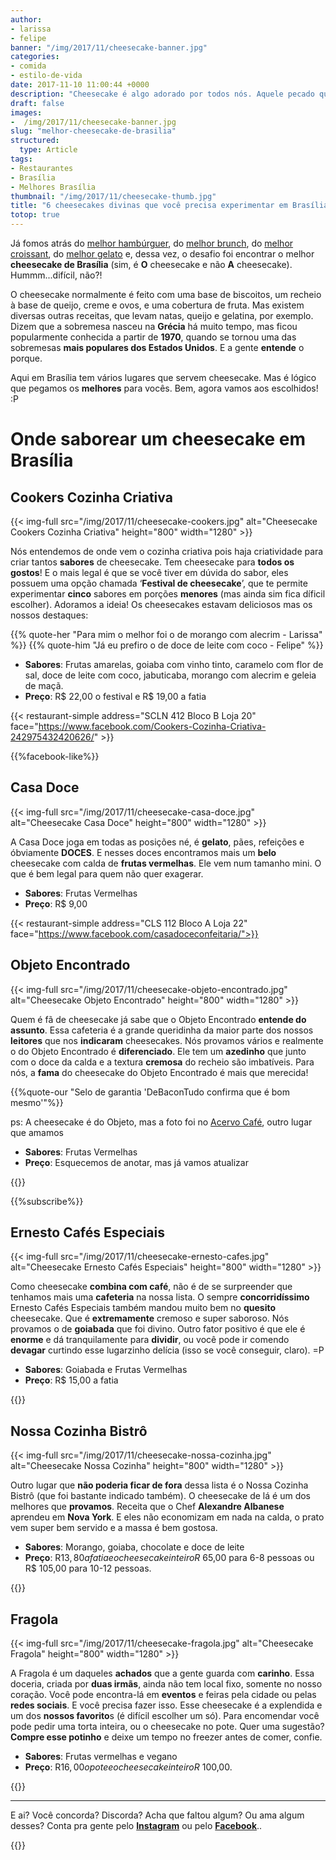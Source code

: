 ```yaml
---
author:
- larissa
- felipe
banner: "/img/2017/11/cheesecake-banner.jpg"
categories:
- comida
- estilo-de-vida
date: 2017-11-10 11:00:44 +0000
description: "Cheesecake é algo adorado por todos nós. Aquele pecado que adoramos. E se é para fugir da dieta é melhor ser com algo delicioso. Então a gente ta ajuda a encontrar a melhor chessecake de Brasília"
draft: false
images:
-  /img/2017/11/cheesecake-banner.jpg
slug: "melhor-cheesecake-de-brasilia"
structured:
  type: Article
tags:
- Restaurantes
- Brasília
- Melhores Brasília
thumbnail: "/img/2017/11/cheesecake-thumb.jpg"
title: "6 cheesecakes divinas que você precisa experimentar em Brasília"
totop: true
---
```


Já fomos atrás do [melhor hambúrguer](http://debacontudo.com.br/comida/melhor-hamburguer-artesanal-de-brasilia/), do [melhor brunch](http://debacontudo.com.br/comida/melhor-brunch-de-brasilia/), do [melhor croissant](http://debacontudo.com.br/comida/melhor-croissant-de-brasilia/), do [melhor gelato](http://debacontudo.com.br/comida/melhor-sorvete-gelato-de-brasilia/) e, dessa vez, o desafio foi encontrar o melhor **cheesecake de Brasília** (sim, é **O** cheesecake e não **A** cheesecake). Hummm...difícil, não?! 

O cheesecake normalmente é feito com uma base de biscoitos, um recheio à base de queijo, creme e ovos, e uma cobertura de fruta.  Mas existem diversas outras receitas, que levam natas, queijo e gelatina, por exemplo. Dizem que a sobremesa nasceu na **Grécia** há muito tempo, mas ficou popularmente conhecida a partir de **1970**, quando se tornou uma das sobremesas **mais populares dos Estados Unidos**. E a gente **entende** o porque.

Aqui em Brasília tem vários lugares que servem cheesecake. Mas é lógico que pegamos os **melhores** para vocês.
Bem, agora vamos aos escolhidos! :P

# Onde saborear um cheesecake em Brasília

## Cookers Cozinha Criativa

{{< img-full src="/img/2017/11/cheesecake-cookers.jpg" alt="Cheesecake Cookers Cozinha Criativa"  height="800" width="1280" >}}

Nós entendemos de onde vem o cozinha criativa pois haja criatividade para criar tantos **sabores** de cheesecake. Tem cheesecake para **todos os gostos**! E o mais legal é que se você tiver em dúvida do sabor, eles possuem uma opção chamada ‘**Festival de cheesecake**’, que te permite experimentar **cinco** sabores em porções **menores** (mas ainda sim fica díficil escolher). Adoramos a ideia! Os cheesecakes estavam deliciosos mas os nossos destaques:

{{% quote-her "Para mim o melhor foi o de morango com alecrim - Larissa" %}}
{{% quote-him "Já eu prefiro o de doce de leite com coco - Felipe" %}}

- **Sabores**: Frutas amarelas, goiaba com vinho tinto, caramelo com flor de sal, doce de leite com coco, jabuticaba, morango com alecrim e geleia de maçã.
- **Preço**:  R$ 22,00 o festival e R$ 19,00 a fatia

{{< restaurant-simple address="SCLN 412 Bloco B Loja 20"  face="https://www.facebook.com/Cookers-Cozinha-Criativa-242975432420626/" >}}

{{%facebook-like%}}

## Casa Doce

{{< img-full src="/img/2017/11/cheesecake-casa-doce.jpg" alt="Cheesecake Casa Doce"  height="800" width="1280" >}}

A Casa Doce joga em todas as posições né, é **gelato**, pães, refeições e óbviamente **DOCES**. E nesses doces encontramos mais um **belo** cheesecake com calda de **frutas vermelhas**. Ele vem num tamanho mini. O que é bem legal para quem não quer exagerar. 

- **Sabores**: Frutas Vermelhas
- **Preço**:  R$ 9,00

{{< restaurant-simple address="CLS 112 Bloco A Loja 22"  face="https://www.facebook.com/casadoceconfeitaria/">}}

## Objeto Encontrado

{{< img-full src="/img/2017/11/cheesecake-objeto-encontrado.jpg" alt="Cheesecake Objeto Encontrado"  height="800" width="1280" >}}

Quem é fã de cheesecake já sabe que o Objeto Encontrado **entende do assunto**. Essa cafeteria é a grande queridinha da maior parte dos nossos **leitores** que nos **indicaram** cheesecakes.  Nós provamos vários e realmente o do Objeto Encontrado é **diferenciado**. Ele tem um **azedinho** que junto com o doce da calda e a textura **cremosa** do recheio são imbatíveis. Para nós, a **fama** do cheesecake do Objeto Encontrado é mais que merecida! 

{{%quote-our "Selo de garantia 'DeBaconTudo confirma que é  bom mesmo'"%}}

ps: A cheesecake é do Objeto, mas a foto foi no [Acervo Café](https://www.instagram.com/acervocafe/), outro lugar que amamos

- **Sabores**: Frutas Vermelhas
- **Preço**:  Esquecemos de anotar, mas já vamos atualizar

{{<restaurant-simple address="CLN 102 Bloco B Loja 56"  face="https://www.facebook.com/objetoencontrado.galeriadearte/">}}

{{%subscribe%}}

## Ernesto Cafés Especiais

{{< img-full src="/img/2017/11/cheesecake-ernesto-cafes.jpg" alt="Cheesecake Ernesto Cafés Especiais"  height="800" width="1280" >}}

Como cheesecake **combina com café**, não é de se surpreender que tenhamos mais uma **cafeteria** na nossa lista. O sempre **concorridíssimo** Ernesto Cafés Especiais também mandou muito bem no **quesito** cheesecake. Que é **extremamente** cremoso e super saboroso. Nós provamos o de **goiabada** que foi divino. Outro fator positivo é que ele é **enorme** e dá tranquilamente para **dividir**, ou você pode ir comendo **devagar** curtindo esse lugarzinho delícia (isso se você conseguir, claro). =P

- **Sabores**: Goiabada e Frutas Vermelhas
- **Preço**:  R$ 15,00 a fatia

{{<restaurant-simple address="CLS 115 Bloco C Loja 14"  face="https://www.facebook.com/ErnestoCafesEspeciais/">}}

## Nossa Cozinha Bistrô

{{< img-full src="/img/2017/11/cheesecake-nossa-cozinha.jpg" alt="Cheesecake Nossa Cozinha"  height="800" width="1280" >}}

Outro lugar que **não poderia ficar de fora** dessa lista é o Nossa Cozinha Bistrô (que foi bastante indicado também). O cheesecake de lá é um dos melhores que **provamos**. Receita que o Chef **Alexandre Albanese** aprendeu em **Nova York**. E eles não economizam em nada na calda, o prato vem super bem servido e a massa é bem gostosa. 

- **Sabores**: Morango, goiaba, chocolate e doce de leite
- **Preço**:  R$13,80 a fatia e o cheesecake inteiro R$ 65,00 para 6-8 pessoas ou R$ 105,00 para 10-12 pessoas.

{{<restaurant-simple address="CLN 402 Bloco C Loja 60" face="https://www.facebook.com/nossacozinha.bistro">}}

## Fragola

{{< img-full src="/img/2017/11/cheesecake-fragola.jpg" alt="Cheesecake Fragola"  height="800" width="1280" >}}

A Fragola é um daqueles **achados** que a gente guarda com **carinho**. Essa doceria, criada por **duas irmãs**, ainda não tem local fixo, somente no nosso coração. Você pode encontra-lá em **eventos** e feiras pela cidade ou pelas **redes sociais**. E você precisa fazer isso. Esse cheesecake é a explendida e um dos **nossos favorito**s (é difícil escolher um só). Para encomendar você pode pedir uma torta inteira, ou o cheesecake no pote. Quer uma sugestão? **Compre esse potinho** e deixe um tempo no freezer antes de comer, confie.

- **Sabores**: Frutas vermelhas e vegano
- **Preço**:  R$16,00 o pote e o cheesecake inteiro R$ 100,00.

{{<restaurant-simple address="Ponto de distribuição na 303 Sul" face="https://www.facebook.com/fragolabrasilia/">}}

------

E ai? Você concorda? Discorda? Acha que faltou algum? Ou ama algum desses? Conta pra gente pelo [**Instagram**](https://www.instagram.com/casaldebacontudo/) ou pelo [**Facebook**](https://www.facebook.com/debacontudo/)..

{{<subscribe>}}